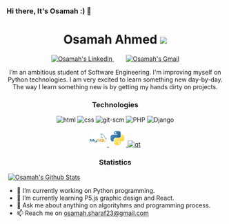 ### Hi there, It's Osamah :) 👋


<h1 align="center">Osamah Ahmed <img src="https://media.giphy.com/media/hvRJCLFzcasrR4ia7z/giphy.gif" width="25px"></h1>



<p align="center">
  <a href="https://www.linkedin.com/in/osamah-sharaf-aldeen-a98240211" style="margin:0 10px">
    <img alt="Osamah's LinkedIn" width="22px" src="https://raw.githubusercontent.com/peterthehan/peterthehan/master/assets/linkedin.svg" />
  </a>&nbsp;
  <a href="mailto:osamah.sharaf23@gmail.com" style="margin:0 10px">
    <img alt="Osamah's Gmail" width="30px" src="https://raw.githubusercontent.com/jzsfkzm/color-icons-for-gmail/master/resources/Gmail-Icon.png" />
  </a>
</p>



<p align="center">I’m an ambitious student of Software Engineering. I'm improving myself on Python technologies. I am very excited to learn something new day-by-day. The way I learn something new is by getting my hands dirty on projects.</p>


<h3 align="center">Technologies</h3>


<p align="center">
<img src="https://raw.githubusercontent.com/rahul-jha98/github_readme_icons/main/language_and_tools/square/html/html.svg" alt="html" height="42px"/>
<img src="https://raw.githubusercontent.com/rahul-jha98/github_readme_icons/main/language_and_tools/square/css/css.svg" alt="css" height="42px"/>
<img src="https://raw.githubusercontent.com/rahul-jha98/github_readme_icons/main/language_and_tools/square/git-scm/git-scm.svg" alt="git-scm" height="42px"/>
<img src="https://i.ibb.co/LzmYpDX/146-1466902-php-logo-png-transparent-php-logo-png-png-removebg-preview.png" width="48" height="48" alt="PHP" />
  <img src="https://cdn.worldvectorlogo.com/logos/django.svg" width="48" height="48" alt="Django" />
<p align="center"> <a href="https://www.mysql.com/" target="_blank" rel="noreferrer"> <img src="https://raw.githubusercontent.com/devicons/devicon/master/icons/mysql/mysql-original-wordmark.svg" alt="mysql" width="40" height="40"/> </a> <a href="https://www.python.org" target="_blank" rel="noreferrer"> <img src="https://raw.githubusercontent.com/devicons/devicon/master/icons/python/python-original.svg" alt="python" width="40" height="40"/> </a> <a href="https://www.qt.io/" target="_blank" rel="noreferrer"> <img src="https://upload.wikimedia.org/wikipedia/commons/0/0b/Qt_logo_2016.svg" alt="qt" width="40" height="40"/> </a> </p>


</p>


<h3 align="center">Statistics</h3>


<a href="https://git.io/streak-stats"><img alt="" src="https://github-readme-streak-stats.herokuapp.com/?user=AhmedOsamah&theme=vue-dark&hide_border=true" height="162px" /></a>
<a href="https://github.com/anuraghazra/github-readme-stats"><img alt="Osamah's Github Stats" src="https://denvercoder1-github-readme-stats.vercel.app/api/?username=AhmedOsamah&show_icons=true&count_private=true&theme=vue-dark&hide_border=true" height="162px"/></a>




- 🔭 I’m currently working on Python programming.
- 🌱 I’m currently learning P5.js graphic design and React.
- 💬 Ask me about anything on algorityhms and programming process.
- 📫 Reach me on osamah.sharaf23@gmail.com
